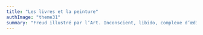 ```yaml
---
title: "Les livres et la peinture"
authImage: "theme31"
summary: "Freud illustré par l’Art. Inconscient, libido, complexe d’œdipe, autant de termes que nous utilisons au quotidien."
---
```

